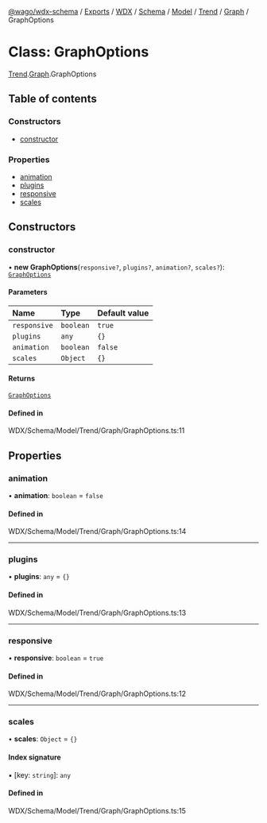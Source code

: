 [@wago/wdx-schema](../README.md) / [Exports](../modules.md) / [WDX](../modules/WDX.md) / [Schema](../modules/WDX.Schema.md) / [Model](../modules/WDX.Schema.Model.md) / [Trend](../modules/WDX.Schema.Model.Trend.md) / [Graph](../modules/WDX.Schema.Model.Trend.Graph.md) / GraphOptions

# Class: GraphOptions

[Trend](../modules/WDX.Schema.Model.Trend.md).[Graph](../modules/WDX.Schema.Model.Trend.Graph.md).GraphOptions

## Table of contents

### Constructors

- [constructor](WDX.Schema.Model.Trend.Graph.GraphOptions.md#constructor)

### Properties

- [animation](WDX.Schema.Model.Trend.Graph.GraphOptions.md#animation)
- [plugins](WDX.Schema.Model.Trend.Graph.GraphOptions.md#plugins)
- [responsive](WDX.Schema.Model.Trend.Graph.GraphOptions.md#responsive)
- [scales](WDX.Schema.Model.Trend.Graph.GraphOptions.md#scales)

## Constructors

### constructor

• **new GraphOptions**(`responsive?`, `plugins?`, `animation?`, `scales?`): [`GraphOptions`](WDX.Schema.Model.Trend.Graph.GraphOptions.md)

#### Parameters

| Name | Type | Default value |
| :------ | :------ | :------ |
| `responsive` | `boolean` | `true` |
| `plugins` | `any` | `{}` |
| `animation` | `boolean` | `false` |
| `scales` | `Object` | `{}` |

#### Returns

[`GraphOptions`](WDX.Schema.Model.Trend.Graph.GraphOptions.md)

#### Defined in

WDX/Schema/Model/Trend/Graph/GraphOptions.ts:11

## Properties

### animation

• **animation**: `boolean` = `false`

#### Defined in

WDX/Schema/Model/Trend/Graph/GraphOptions.ts:14

___

### plugins

• **plugins**: `any` = `{}`

#### Defined in

WDX/Schema/Model/Trend/Graph/GraphOptions.ts:13

___

### responsive

• **responsive**: `boolean` = `true`

#### Defined in

WDX/Schema/Model/Trend/Graph/GraphOptions.ts:12

___

### scales

• **scales**: `Object` = `{}`

#### Index signature

▪ [key: `string`]: `any`

#### Defined in

WDX/Schema/Model/Trend/Graph/GraphOptions.ts:15
